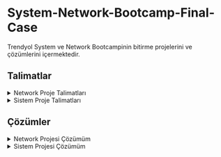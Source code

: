 # System-Network-Bootcamp-Final-Case

Trendyol System ve Network Bootcampinin bitirme projelerini ve çözümlerini içermektedir.

## Talimatlar

<details> <summary>Network Proje Talimatları </summary> 

# Network Proje Talimatları
3X Tekstil firması kuruluyor! 3X Firmasının Merkezi İstanbul’da, Kocaeli ve Sakarya’da Satış ofisleri, Bolu’da
üretim atölyesi bulunuyor.

Ofislerdeki kullanılacak network cihazlarının envanteri aşağıdaki gibidir;

## Topoloji Oluşturulması

### Merkez Ofis
-----------

3X Firmasının Merkez Ofisinde 1 Adet omurga switch kullanılacak.
Bu omurga switchte;

● Internet erişimi için Vlan100, 172.34.100.0/30 subneti kullanılacak.\
● Intranet erişimi için Vlan101, 172.34.101.0/30 subneti kullanılacak.\
● Misafir erişimi için Vlan99, 172.34.99.0/24 subneti kullanılacak.\
● Sunucu erişimi için Vlan80, 172.34.80.0/24 subneti kullanılacak.\
● Kullanıcı erişimi için Vlan50, 172.34.50.0/24 subneti kullanılacak.\
● Yönetici erişimi için Vlan34, 172.34.34.0/24 subneti kullanılacak.

Bu omurga switch’e bağlı 2 adet kenar switch kullanılacak.\
Kenar switch’lerden bir tanesinde 1 Server 1 Yönetici Bilgisayarı kullanılacak\
Diğer kenar switch’te bir Misafir Bilgisayarı ve bir adet Kullanıcı Bilgisayarı kullanılacak.


Omurga switch aynı zamanda intranet erişimi için aynı lokasyondaki Merkez Ofis Router’a bağlı. \
Bağlı olduğu arayüz ip’si **172.34.101.2/30** olmalı.

Omurga switch internet erişimi için aynı lokasyondaki Merkez Ofis Firewall’a bağlı.\
Bağlı olduğu arayüz ip’si **172.34.100.2/30** olmalı.

Merkez Ofis Router’a\
1 Adet ISP Router bağlı.\
Bağlı olduğu arayüz ip’si **12.0.0.2/30** olmalı.\
Bolu Atölye Router bağlı.\
Bağlı olduğu arayüz ip’si **25.0.0.1/30** olmalı.

Merkez Ofis Firewall’a\
1 Adet Internet Router bağlı.\
Bağlı olduğu arayüz ip’si **212.111.34.46/30** olmalı.

Internet erişimi için firewall’a bağlı olan Internet Router’a bir adet sunucu bağlı.\
Bağlı olduğu arayüz ip’si **8.8.8.1/24** olmalı.\
Bu router’a bir adet sunucu bağlı.\
Bağlı olduğu arayüz ip’si **8.8.8.8/24** olmalı.


### Bolu Atölye
-----------

Bolu atölyede Router’da kullanıcı erişimi için **172.10.0.0/24** subneti kullanılacak.\
Bolu Router’a bağlı bir adet kullanıcı bilgisayarı kullanılacak.\
Bağlı olduğu arayüz ip’si **172.10.0.2/24** olmalı.

Bolu Router Intranet ve Internet erişimi için Merkez Ofis Router’a bağlı\
Bağlı olduğu arayüz ip’si **25.0.0.2/30** olmalı.

### Kocaeli Ofis
-----------

Kocaeli Ofiste 1 adet router, 1 adet switch ve 1 Adet Kullanıcı bilgisayarı kullanılacak.\
Kocaeli Ofiste kullanıcı erişimi için Vlan50 **172.41.0.0/24** subneti kullanılacak.

Kocaeli Router Intranet ve Internet erişimi için ISP Router bağlı.\
Bağlı olduğu arayüz ip’si **13.0.0.2/30** olmalı.\
Kocaeli Router Kocaeli Switch’e bağlı\
Kocaeli Switch’e bir adet kullanıcı bilgisayarı bağlı.\
Kullanıcı bilgisayarının ip’si **172.41.0.2/24** olmalı.

### Sakarya Ofis
--------------------

Sakarya Ofiste 1 adet router, 1 adet switch ve 1 adet kullanıcı bilgisayarı kullanılacak.\
Sakarya Ofiste kullanıcı erişimi için Vlan50 **172.54.0.0/24** subneti kullanılacak.

Sakarya Router Intranet ve Internet erişimi için ISP Router’a bağlı\
Bağlı olduğu arayüz ip’si **14.0.0.2/30** olmalı.\
Sakarya Switch’e bir adet kullanıcı bilgisayarı bağlı.\
Kullanıcı bilgisayarının ip’si **172.54.0.2/24** olmalı

## Erişim Kuralları

### Merkez Ofis
------------------------

Merkez Ofis Omurgada;\
● Misafir Vlan’dan yalnızca Internet erişimi olmalı. Omurgada ACL yazılarak bu erişim sınırlandırılmalı.\
● Kullanıcı Vlan’dan her yere erişim olmalı.\
● Sunucu Vlan’dan her yere erişim olmalı.\
● Yönetici Vlan’dan her yere erişim olmalı.\
● Merkez Ofis Omurgada Internete doğru default route olmalı.\
● Merkez Ofis Omurgadan Intranet bölgesindeki Subnetlere default route olmalı.

Merkez Ofis Router - Bolu Router Arasında statik route olmalı.\
Merkez Ofis Router - ISP Router Arasında BGP yapılandırılmalı. Merkez Ofis Router’da statik routelar BGP içerisine redistribute edilmeli.

Merkez Ofis Firewall’da\
Default route Internet Router’a doğru yazılacak.\
3X Firmasının Local networklerin routeları Merkez Ofis Omurgaya doğru yazılacak\
Internet erişim trafiği Internet Router’a doğru NAT’lanacak.\
Internet Router\
3X Firmasının Local networklerin routeları Merkez Ofis Firewall’a doğru yazılacak

### Bolu Ofis
---------------
Bolu Ofis Router’da Merkez Ofis Router’a doğru default route olmalı.

### Kocaeli Ofis
--------------------
Kocaeli Ofis Router - ISP Router arasında OSPF yapılandırılmalı.\
Local networkler anons edilmeli.\
ISP Router’a doğru default route yazılmalı.

### Sakarya Ofis
-------------------
Kocaeli Ofis Router - ISP Router arasında single area OSPF yapılandırılmalı.\
Local networkler anons edilmeli.\
ISP Router’a doğru default route yazılmalı.

## Erişim Testleri

Merkez Ofis Kullanıcı Bilgisayarının Misafir Kullanıcı Bilgisayarı hariç tüm ip’lere ping erişimi olmalı\
Merkez Ofis Misafir Bilgisayarının Yalnızca 8.8.8 ip’sine ping erişimi olmalı diğer Bilgisayar ve Sunuculara
erişimi olmamalı

</details>

<details> <summary>Sistem Proje Talimatları </summary> 
  
  # Sistem Proje Talimatları
  
  1. Bir domain yapısı kurulmalı. (Domain Controller kurulacak)
  
  2. Domain Controller üzerinde Active Directory, File Server rolleri kurulmalı (tüm roller Domain Controller üzerinde kurulabilir, kaynağı olanlar Additional Domain Controller kurarak dağıtabilir rolleri)
  
  3. Active Directory üzerinde;\
     İstanbul, Ankara, İzmir olmak üzere üç farklı ilde konumlanacak şekilde; her bölgede satış, pazarlama ve IK departmanları olmalı.\
     İstanbul lokasyonunda bunlara ek IT, yönetim ve muhasebe olmalı.    
  
  4. Her ilde satış departmanında 100’er user olmalı.
  
  5. Her ilde diğer tüm departmanlarda 5’er kişi olmalı.
  
  6. Kullanıcı isimleri rastgele oluşturulmalı.
  
  7. File Server’da kullanılacak olan ek disk alanı toplamda 10 GB olacak şekilde RAID0 yapısında olmalı.Share edilecek ilgili klasörler RAID0 disk alanında bulunmalı.
  
  8. File Server’da her departmanın ortak klasörü ve ayrıca herkesin erişebildiği public bir klasör olmalı.\
    Her departman userları kendi klasöründe read & write yetkisi olmalı.\
    IT departmanındaki userlar tüm klasörlerde yetkili olmalı.
  
  9. File Server için oluşturulan disk Operating System katmanında yedekliliği sağlanmalı, tüm lokasyonlar ve departmanlar için yetkilendirmeleri yapılmalı.\
    Sadece IT departmanı “.exe” ve “.rar” dosyaları kopyalayabilmeli,\
    IK sadece ofis dosyaları kopyalayabilir,\
    Muhasebe departmanı müzik, video gibi dosyaları ekleyebilir,\
    Hiçbir departman “.exe” dosyalarını çalıştıramamalı.
  
  10. Active Directory’de “telnet client” kurulumu yapılarak , client pc’lerden birine 3389 (RDP) portuna telnet bağlantısı kurulmalı.
  
  </details>
  

## Çözümler

<details> <summary>Network Projesi Çözümüm </summary> 
  
  # Network Projesi Çözümüm
  
  ## Topoloji
	
   ![topology](https://user-images.githubusercontent.com/49712212/144723468-5b90c499-1aa0-40a2-b39c-ce220f462c2b.jpeg)

  
  [Network_topology.zip](https://github.com/Kubison/System-Network-Bootcamp-Final-Case/files/7654451/network.zip)

  
  
  ## Configler
  
  <details> <summary> Anaomurga Switch </summary>
      
      Building configuration...
      Current configuration : 2617 bytes
      !
      version 12.2(37)SE1
      no service timestamps log datetime msec
      no service timestamps debug datetime msec
      no service password-encryption
      !
      hostname Switch
      !
      !
      !
      !
      !
      !
      ip routing
      !
      !
      !
      !
      !
      !
      !
      !
      !
      !
      !
      !
      !
      !
      !
      spanning-tree mode pvst
      !
      !
      !
      !
      !
      !
      interface FastEthernet0/1
       switchport trunk allowed vlan 34,80
      !
      interface FastEthernet0/2
       switchport trunk allowed vlan 50,99
      !
      interface FastEthernet0/3
       no switchport
       ip address 172.34.100.1 255.255.255.252
       duplex auto
       speed auto
      !
      interface FastEthernet0/4
       no switchport
       ip address 172.34.101.1 255.255.255.252
       duplex auto
       speed auto
      !
      interface FastEthernet0/5
      !
      interface FastEthernet0/6
      !
      interface FastEthernet0/7
      !
      interface FastEthernet0/8
      !
      interface FastEthernet0/9
      !
      interface FastEthernet0/10
      !
      interface FastEthernet0/11
      !
      interface FastEthernet0/12
      !
      interface FastEthernet0/13
      !
      interface FastEthernet0/14
      !
      interface FastEthernet0/15
      !
      interface FastEthernet0/16
      !
      interface FastEthernet0/17
      !
      interface FastEthernet0/18
      !
      interface FastEthernet0/19
      !
      interface FastEthernet0/20
      !
      interface FastEthernet0/21
      !
      interface FastEthernet0/22
      !
      interface FastEthernet0/23
      !
      interface FastEthernet0/24
      !
      interface GigabitEthernet0/1
      !
      interface GigabitEthernet0/2
      !
      interface Vlan1
       no ip address
       shutdown
      !
      interface Vlan34
       mac-address 00e0.f7c8.dc01
       ip address 172.34.34.1 255.255.255.0
      !
      interface Vlan50
       mac-address 00e0.f7c8.dc02
       ip address 172.34.50.1 255.255.255.0
       ip access-group 102 in
      !
      interface Vlan80
       mac-address 00e0.f7c8.dc03
       ip address 172.34.80.1 255.255.255.0
      !
      interface Vlan99
       mac-address 00e0.f7c8.dc04
       ip address 172.34.99.1 255.255.255.0
       ip access-group 101 in
      !
      ip classless
      ip route 172.10.0.0 255.255.255.0 172.34.101.2 
      ip route 172.41.0.0 255.255.255.0 172.34.101.2 
      ip route 172.54.0.0 255.255.255.0 172.34.101.2 
      ip route 0.0.0.0 0.0.0.0 172.34.100.2 
      !
      ip flow-export version 9
      !
      !
      access-list 101 deny ip 172.34.99.0 0.0.0.255 172.34.34.0 0.0.0.255
      access-list 101 deny ip 172.34.99.0 0.0.0.255 172.34.80.0 0.0.0.255
      access-list 101 deny ip 172.34.99.0 0.0.0.255 172.34.50.0 0.0.0.255
      access-list 101 deny ip 172.34.99.0 0.0.0.255 172.34.101.0 0.0.0.3
      access-list 101 deny ip 172.34.99.0 0.0.0.255 172.41.0.0 0.0.0.255
      access-list 101 deny ip 172.34.99.0 0.0.0.255 172.54.0.0 0.0.0.255
      access-list 101 deny ip 172.34.99.0 0.0.0.255 172.10.0.0 0.0.0.255
      access-list 101 permit ip 172.34.99.0 0.0.0.255 any
      access-list 102 deny icmp 172.34.50.0 0.0.0.255 172.34.99.0 0.0.0.255
      access-list 102 permit icmp 172.34.50.0 0.0.0.255 any
      !
      no cdp run
      !
      !
      !
      !
      !
      !
      line con 0
      !
      line aux 0
      !
      line vty 0 4
       login
      !
      !
      !
      !
      end
    
  </details>
  
  <details> <summary> Merkez Router </summary>
      
      Building configuration...
      Current configuration : 1588 bytes
      !
      version 15.1
      no service timestamps log datetime msec
      no service timestamps debug datetime msec
      no service password-encryption
      !
      hostname Router
      !
      !
      !
      !
      !
      !
      !
      !
      no ip cef
      no ipv6 cef
      !
      !
      !
      !
      license udi pid CISCO2811/K9 sn FTX1017KH2G-
      !
      !
      !
      !
      !
      !
      !
      !
      !
      !
      !
      spanning-tree mode pvst
      !
      !
      !
      !
      !
      !
      interface FastEthernet0/0
       ip address 172.34.101.2 255.255.255.252
       duplex auto
       speed auto
      !
      interface FastEthernet0/1
       no ip address
       duplex auto
       speed auto
       shutdown
      !
      interface Serial0/0/0
       ip address 12.0.0.2 255.255.255.252
       clock rate 2000000
      !
      interface Serial0/0/1
       ip address 25.0.0.1 255.255.255.252
       clock rate 2000000
      !
      interface Vlan1
       no ip address
       shutdown
      !
      router bgp 100
       bgp log-neighbor-changes
       no synchronization
       neighbor 12.0.0.1 remote-as 200
       network 172.34.34.0 mask 255.255.255.0
       network 172.34.80.0 mask 255.255.255.0
       network 172.34.50.0 mask 255.255.255.0
       network 172.34.99.0 mask 255.255.255.0
       network 172.34.101.0 mask 255.255.255.252
       network 12.0.0.0 mask 255.255.255.252
       network 25.0.0.0 mask 255.255.255.252
       network 172.10.0.0 mask 255.255.255.0
       network 172.34.100.0 mask 255.255.255.252
      !
      ip classless
      ip route 172.10.0.0 255.255.255.0 25.0.0.2 
      ip route 172.34.34.0 255.255.255.0 172.34.101.1 
      ip route 172.34.80.0 255.255.255.0 172.34.101.1 
      ip route 172.34.50.0 255.255.255.0 172.34.101.1 
      ip route 172.34.99.0 255.255.255.0 172.34.101.1 
      ip route 172.34.100.0 255.255.255.252 172.34.101.1 
      ip route 0.0.0.0 0.0.0.0 172.34.101.1 
      !
      ip flow-export version 9
      !
      !
      !
      no cdp run
      !
      !
      !
      !
      !
      !
      line con 0
      !
      line aux 0
      !
      line vty 0 4
       login
      !
      !
      !
      end
  
  </details>
  
  <details> <summary> ISP Router </summary>
      
      Building configuration...
      Current configuration : 1358 bytes
      !
      version 15.1
      no service timestamps log datetime msec
      no service timestamps debug datetime msec
      no service password-encryption
      !
      hostname Router
      !
      !
      !
      !
      !
      !
      !
      !
      no ip cef
      no ipv6 cef
      !
      !
      !
      !
      license udi pid CISCO2811/K9 sn FTX1017ZGT4-
      !
      !
      !
      !
      !
      !
      !
      !
      !
      !
      !
      spanning-tree mode pvst
      !
      !
      !
      !
      !
      !
      interface FastEthernet0/0
       no ip address
       duplex auto
       speed auto
       shutdown
      !
      interface FastEthernet0/1
       no ip address
       duplex auto
       speed auto
       shutdown
      !
      interface Serial0/0/0
       ip address 12.0.0.1 255.255.255.252
      !
      interface Serial0/0/1
       ip address 13.0.0.1 255.255.255.252
       clock rate 2000000
      !
      interface Serial0/2/0
       ip address 14.0.0.1 255.255.255.252
      !
      interface Serial0/2/1
       no ip address
       clock rate 2000000
       shutdown
      !
      interface Vlan1
       no ip address
       shutdown
      !
      router ospf 1
       log-adjacency-changes
       network 13.0.0.0 0.0.0.3 area 0
       network 12.0.0.0 0.0.0.3 area 0
       network 14.0.0.0 0.0.0.255 area 0
      !
      router bgp 200
       bgp log-neighbor-changes
       no synchronization
       neighbor 12.0.0.2 remote-as 100
       network 12.0.0.0 mask 255.255.255.252
       network 13.0.0.0 mask 255.255.255.252
       network 14.0.0.0 mask 255.255.255.252
       network 172.41.0.0 mask 255.255.255.0
       network 172.54.0.0 mask 255.255.255.0
      !
      ip classless
      ip route 0.0.0.0 0.0.0.0 12.0.0.2 
      !
      ip flow-export version 9
      !
      !
      !
      no cdp run
      !
      !
      !
      !
      !
      !
      line con 0
      !
      line aux 0
      !
      line vty 0 4
       login
      !
      !
      !
      end
  
  </details>
  
  <details> <summary> Kocaeli Router </summary>
    
    Building configuration...
    Current configuration : 893 bytes
    !
    version 15.1
    no service timestamps log datetime msec
    no service timestamps debug datetime msec
    no service password-encryption
    !
    hostname Router
    !
    !
    !
    !
    !
    !
    !
    !
    no ip cef
    no ipv6 cef
    !
    !
    !
    !
    license udi pid CISCO2811/K9 sn FTX101797J4-
    !
    !
    !
    !
    !
    !
    !
    !
    !
    !
    !
    spanning-tree mode pvst
    !
    !
    !
    !
    !
    !
    interface FastEthernet0/0
     ip address 172.41.0.1 255.255.255.0
     duplex auto
     speed auto
    !
    interface FastEthernet0/1
     no ip address
     duplex auto
     speed auto
     shutdown
    !
    interface Serial0/0/0
     ip address 13.0.0.2 255.255.255.252
    !
    interface Serial0/0/1
     no ip address
     clock rate 2000000
     shutdown
    !
    interface Vlan1
     no ip address
     shutdown
    !
    router ospf 1
     log-adjacency-changes
     network 172.41.0.0 0.0.0.255 area 0
     network 13.0.0.0 0.0.0.3 area 0
    !
    ip classless
    ip route 0.0.0.0 0.0.0.0 13.0.0.1 
    !
    ip flow-export version 9
    !
    !
    !
    !
    !
    !
    !
    !
    line con 0
    !
    line aux 0
    !
    line vty 0 4
     login
    !
    !
    !
    end
  
  </details>
  
  <details> <summary> Sakarya Router </summary>
      
      Building configuration...
      Current configuration : 926 bytes
      !
      version 15.1
      no service timestamps log datetime msec
      no service timestamps debug datetime msec
      no service password-encryption
      !
      hostname Router
      !
      !
      !
      !
      !
      !
      !
      !
      no ip cef
      no ipv6 cef
      !
      !
      !
      !
      license udi pid CISCO2811/K9 sn FTX1017KDTA-
      !
      !
      !
      !
      !
      !
      !
      !
      !
      !
      !
      spanning-tree mode pvst
      !
      !
      !
      !
      !
      !
      interface FastEthernet0/0
       ip address 172.54.0.1 255.255.255.0
       duplex auto
       speed auto
      !
      interface FastEthernet0/1
       no ip address
       duplex auto
       speed auto
       shutdown
      !
      interface Serial0/0/0
       ip address 14.0.0.2 255.255.255.252
       clock rate 2000000
      !
      interface Serial0/0/1
       no ip address
       clock rate 2000000
       shutdown
      !
      interface Vlan1
       no ip address
       shutdown
      !
      router ospf 1
       log-adjacency-changes
       network 172.54.0.0 0.0.0.255 area 0
       network 14.0.0.0 0.0.0.3 area 0
      !
      ip classless
      ip route 0.0.0.0 0.0.0.0 14.0.0.1 
      !
      ip flow-export version 9
      !
      !
      !
      no cdp run
      !
      !
      !
      !
      !
      !
      line con 0
      !
      line aux 0
      !
      line vty 0 4
       login
      !
      !
      !
      end
    
  </details>
  
  <details> <summary> Bolu Atölye Router </summary>
      
      Building configuration...
      Current configuration : 797 bytes
      !
      version 15.1
      no service timestamps log datetime msec
      no service timestamps debug datetime msec
      no service password-encryption
      !
      hostname Router
      !
      !
      !
      !
      !
      !
      !
      !
      no ip cef
      no ipv6 cef
      !
      !
      !
      !
      license udi pid CISCO2811/K9 sn FTX10179Y35-
      !
      !
      !
      !
      !
      !
      !
      !
      !
      !
      !
      spanning-tree mode pvst
      !
      !
      !
      !
      !
      !
      interface FastEthernet0/0
       ip address 172.10.0.2 255.255.255.0
       duplex auto
       speed auto
      !
      interface FastEthernet0/1
       no ip address
       duplex auto
       speed auto
       shutdown
      !
      interface Serial0/0/0
       ip address 25.0.0.2 255.255.255.252
      !
      interface Serial0/0/1
       no ip address
       clock rate 2000000
       shutdown
      !
      interface Vlan1
       no ip address
       shutdown
      !
      ip classless
      ip route 0.0.0.0 0.0.0.0 25.0.0.1 
      !
      ip flow-export version 9
      !
      !
      !
      no cdp run
      !
      !
      !
      !
      !
      !
      line con 0
      !
      line aux 0
      !
      line vty 0 4
       login
      !
      !
      !
      end
    
  </details>
  
  <details> <summary> Merkez Ofis Firewall </summary>
      
      ASA Version 8.4(2)
      !
      hostname ciscoasa
      names
      !
      interface Ethernet0/0
      !
      interface Ethernet0/1
       switchport access vlan 2
      !
      interface Ethernet0/2
      !
      interface Ethernet0/3
      !
      interface Ethernet0/4
      !
      interface Ethernet0/5
      !
      interface Ethernet0/6
      !
      interface Ethernet0/7
      !
      interface Vlan1
       nameif inside
       security-level 100
       ip address 172.34.100.2 255.0.0.0
      !
      interface Vlan2
       nameif outside
       security-level 0
       ip address 212.111.34.46 255.255.255.252
      !
      object network inside-network
       subnet 172.0.0.0 255.0.0.0
      !
      route outside 0.0.0.0 0.0.0.0 212.111.34.45 1
      route inside 172.34.34.0 255.255.255.0 172.34.100.1 1
      route inside 172.34.80.0 255.255.255.0 172.34.100.1 1
      route inside 172.34.50.0 255.255.255.0 172.34.100.1 1
      route inside 172.34.99.0 255.255.255.0 172.34.100.1 1
      route inside 172.41.0.0 255.255.255.0 172.34.100.1 1
      route inside 172.54.0.0 255.255.255.0 172.34.100.1 1
      route inside 172.10.0.0 255.255.255.0 172.34.100.1 1
      !
      !
      !
      object network inside-network
       nat (inside,outside) dynamic interface
      !
      !
      !
      class-map TUM-TRAFIK
       match default-inspection-traffic
      !
      policy-map 3X
       class TUM-TRAFIK
        inspect icmp 
      !
      service-policy 3X global
      !
      telnet timeout 5
      ssh timeout 5
      !
      dhcpd auto_config outside
      !
      !
      !
      !
      !
      !
    
  </details>
    
      

</details>

 <details> <summary>Sistem Projesi Çözümüm </summary>
  
  ## Sistem Projesi Çözümüm
  
  Önceki Sistem ödevleri için Vmware Tools kurup ardından sysprep yapıp hazırladığım Windows 2019 sanal makinesinden DC-1 klonumu oluşturmaya başlıyorum.
    
  ![Resim 1](https://user-images.githubusercontent.com/49712212/144721267-ea40a307-906e-4b08-9eeb-b772864069e8.png)
  
  Clone sihirbazı bana makinenin hangi durumunu klonlamak istediğimi soruyor. Makinem sysprep yapılıp kapandığı için o anki durumunu klonlamak istediğimi belirtiyorum.
  
  ![Resim 2](https://user-images.githubusercontent.com/49712212/144721349-e8a7d49a-6797-40d9-ba9a-744a09b4e077.png)
  
  Kişisel bilgisayarımdaki SSD üzerinde çok fazla alana sahip olmadığımdan Linked Clone seçiyorum. Böylece clone yapılan makinenin vm dosyaları kullanılıyor ve fazladan disk kaynağı kullanılmıyor (Eğer full clone seçilirse dosyalar birebir kopyalanır).
    
  ![Resim 3](https://user-images.githubusercontent.com/49712212/144721417-def56b1f-24ff-4c2e-8e91-a75f8b51e255.png)
  
  Sanal makinenin ismini belirleyip, klasörünü oluşturuyorum.  
  
  ![Resim 4](https://user-images.githubusercontent.com/49712212/144721433-14acf499-9781-47a5-ad35-2aaa391d4e72.png)
  
  Makineyi çalıştırmamın ardından kurulum ekranları karşıma geliyor. Klavye seçimi, uygulama dil ayarları, lisans sözleşmesinin kabul edilmesi, parolanın oluşturulmasının ardından DC-1 sanal makinem kullanılabilir hale geliyor.  

  ![Resim 5](https://user-images.githubusercontent.com/49712212/144721471-083204fb-164a-4780-a276-a51ebf8b5eb9.png)

  ![Resim 6](https://user-images.githubusercontent.com/49712212/144721475-0c165a44-14d3-401f-9cda-4b4a3cc39302.png)

  ![Resim 7](https://user-images.githubusercontent.com/49712212/144721481-8f7dbea2-b00f-4f0e-8ddb-fd2faa91749f.png)

  ![Resim 8](https://user-images.githubusercontent.com/49712212/144721483-1e8e08b1-5c77-46d3-83df-f6b2ced5478b.png)

  Server Manager panelinden DC-1 makinemin adını değiştiriyorum.
  
  ![Resim 9](https://user-images.githubusercontent.com/49712212/144721520-ee4eb664-6d48-454e-a70d-bbfacb60ae16.png)
  
  Remote Desktop servisini açıyorum. 
  
  ![Resim 10](https://user-images.githubusercontent.com/49712212/144721532-5468bf96-d728-4350-b5c2-01e1b0eed7dd.png)
  
  Statik bir ip veriyorum. Bu sunucu aynı zamanda dns görevi de göreceğinden dns sunucuya da kendi ipsini yazıyorum.
  
  ![Resim 11](https://user-images.githubusercontent.com/49712212/144721552-e2e70cdf-d01b-4973-90a9-c0fcc636031d.png)
  
  Ipv6'yı kapatıyorum.
  
  ![Resim 12](https://user-images.githubusercontent.com/49712212/144721566-6e5f85a3-913a-494d-b8dc-08d12bbb6d77.png)
  
  IE enchanced Security'i kapatıyorum.  
  
  ![Resim 13](https://user-images.githubusercontent.com/49712212/144721585-5be14e66-f119-45d7-b4a0-2e43aba8cf79.png)
  
  Eğitmenimizin aksine Firewall'ı kapatmıyorum. Gerek duyulduğunda GPO ile firewall üzerine istenilen kural yazılabilir. Ardından Sanal makinenin isminin değişmesi için sunucuyu restart ediyorum. Ayarların başarılı olduğunu görüyorum.
  
  ![Resim 14](https://user-images.githubusercontent.com/49712212/144721610-fc4a60d0-af27-4619-af7e-a5140c5d2c4e.png)
  
  Dashboard üzerinden Add roles and features seçeneğine tıklıyorum.
  
  ![Resim 15](https://user-images.githubusercontent.com/49712212/144721623-1ae21d24-debc-4dd3-8b57-10524285e356.png)
  
  Rol bazlı bir yükleme yapacağımdan onu seçiyorum.
  
  ![Resim 16](https://user-images.githubusercontent.com/49712212/144721646-2ff65112-61d1-439d-b916-7fbc49758d1e.png)
  
  Mevcut sunucumu seçiyorum.
  
  ![Resim 17](https://user-images.githubusercontent.com/49712212/144721696-b8c6d3f3-8c4b-4e5d-ac45-5f2dc9a46f1f.png)
  
  Ad Ds rolünü seçiyorum. Bana bu rol için gerekli featureları sıralıyor, yüklemesine izin verip ilerliyorum.  
  
  ![Resim 18](https://user-images.githubusercontent.com/49712212/144721727-c80e791f-6892-454c-9cf9-16ea8b0c75d8.png)
  
  Gerekli featurelar zaten seçildiğinden bir şey seçmeden ilerliyorum.  
  
  ![Resim 19](https://user-images.githubusercontent.com/49712212/144721761-d0b68cb5-b47c-42aa-9b78-7855f8788956.png)
  
  Ad Ds rolü hakkında bilgi veren bir ekranla karşılaşıyorum. Dns rolünün eğer networkte yoksa bu makineye kurulması gerektiğinden bahsediyor.
  
  ![Resim 20](https://user-images.githubusercontent.com/49712212/144721782-19f46860-549b-49cd-940f-fb0b3ced1051.png)
  
  Son bir onay istiyor, kurulumu onaylıyorum.  
  
  ![Resim 21](https://user-images.githubusercontent.com/49712212/144721793-05d50785-a722-4f35-b057-69a4af4ce47c.png)
  
  Kurulumun ardından konfigürasyona başlıyorum. Yeni bir domain oluşturacağımdan "Add a new forest" seçeneğini seçiyorum. Domain ismini belirtiyorum.
  
  ![Resim 22](https://user-images.githubusercontent.com/49712212/144721808-318fc670-782b-4deb-b4fe-e078af84b5eb.png)
  
  Domain yapımda 2016 dışında DC kullanmayacağımdan forest ve domain funtional seviyelerini 2016 seçiyorum. Dns Server rolunu eklemesine izin veriyorum. Olası bir kurtarma anında kullanılacak DSRM parolamı oluşturuyorum.
  
  ![Resim 23](https://user-images.githubusercontent.com/49712212/144721838-8cd2216d-0105-4985-b9dc-57f36c6c08b2.png)
  
  Kurulu bir Dns yapısı olmadığından -yeni kurduğumdan- Dns Delegation yapmamıza izin vermiyor. İlerliyorum.  
  
  ![Resim 24](https://user-images.githubusercontent.com/49712212/144721883-395aec2c-80fe-4e06-a99d-35cdd574538e.png)
  
  Netbios ismimizi Trendyol olarak oluşturuyor. Değiştirmiyorum.  
  
  ![Resim 25](https://user-images.githubusercontent.com/49712212/144721909-01277912-fb97-4dbe-b10b-20e04cf34ffa.png)
  
  Active Directory yapısının kullanacağı klasörlerin pathlerini belirtiyor. Değiştirmiyorum.
  
  ![Resim 26](https://user-images.githubusercontent.com/49712212/144721932-51055915-59e7-45a8-bc19-b271bb88aab4.png)
  
  Özet şeklinde kurulum ayarlarını bana sunuyor. İlerliyorum.  
  
  ![Resim 27](https://user-images.githubusercontent.com/49712212/144721963-a45d0f88-74ae-4024-9872-577caafcddf7.png)
  
  Tüm gereksinimleri sağladığını söyleyen bir uyarıyla karşılaşıyorum. Kurulumu başlatıyorum.  
  
  ![Resim 28](https://user-images.githubusercontent.com/49712212/144721984-b78167f4-90c3-47c3-8b14-747b0c57b40d.png)
  
  Restartın ardından domain yapısına dahil olmuş şekilde sunucu açılıyor.
  
  ![Resim 29](https://user-images.githubusercontent.com/49712212/144722001-eef95861-df98-4fd1-ae06-3031abb21f17.png)
  
  Domain rolu kurulduktan sonra File Server rolü kurulumuna geçtim. File Server rolu kurulu olduğundan Resource Manager featureını seçip yüklüyorum.
  
  ![Resim 30](https://user-images.githubusercontent.com/49712212/144722034-4e713926-6c31-470e-ac2e-c43beb54373f.png)
  
  Sonrasında domain yapısında oluşturulacak Ou sayıca az olduğundan Gui üzerinden oluşturuyorum.  
  
  ![Resim 31](https://user-images.githubusercontent.com/49712212/144722055-37a2b31f-c22f-4727-9cb5-634c4d8bcd2d.png)

  Kullanıcıların oluşturulması için kullanıcı özelliklerinin yazdığı csv'ye ve powershell scriptlerine ihtiyacım olduğunu farkettim. Python ile rastgele türkçe isimler, parola oluşturan bir script yazdım. Sonrasında da scriptle oluşturduğum csv’yi Powershell scripti ile okuyup kullanıcıları oluşturdum.

```python
import trnames
import random 
import string


def generate_random_password():
	letters = string.ascii_letters + string.digits
	result_str = ''.join(random.choice(letters) for i in range (12))
	return result_str+'!Qa1'


file = open("users.csv","w")
file.write("firstname,lastname,username,password,email,ou\n")

def create_user(ou,number_of_employee,file):

	for i in range(number_of_employee):
		first_name = trnames.get_first_name()
		last_name = trnames.get_last_name()
		file.write(first_name)
		file.write(",")
		file.write(last_name)
		file.write(",")
		file.write((first_name+"."+last_name).lower())
		file.write(",")
		file.write(generate_random_password())
		file.write(",")
		file.write((first_name+"."+last_name+"@trendyol.com.tr").lower())
		file.write(",")
		file.write("\""+ou+"\"")
		file.write("\n")
	

## Ankara
create_user("OU=IK,OU=Ankara,OU=Trendyol,DC=trendyol,DC=local",5,file)
create_user("OU=Pazarlama,OU=Ankara,OU=Trendyol,DC=trendyol,DC=local",5,file)
create_user("OU=Satis,OU=Ankara,OU=Trendyol,DC=trendyol,DC=local",100,file)
## İzmir
create_user("OU=IK,OU=Izmir,OU=Trendyol,DC=trendyol,DC=local",5,file)
create_user("OU=Pazarlama,OU=Izmir,OU=Trendyol,DC=trendyol,DC=local",5,file)
create_user("OU=Satis,OU=Izmir,OU=Trendyol,DC=trendyol,DC=local",100,file)
## İstanbul
create_user("OU=IK,OU=Istanbul,OU=Trendyol,DC=trendyol,DC=local",5,file)
create_user("OU=Pazarlama,OU=Istanbul,OU=Trendyol,DC=trendyol,DC=local",5,file)
create_user("OU=Satis,OU=Istanbul,OU=Trendyol,DC=trendyol,DC=local",100,file)
create_user("OU=IT,OU=Istanbul,OU=Trendyol,DC=trendyol,DC=local",5,file)
create_user("OU=Muhasebe,OU=Istanbul,OU=Trendyol,DC=trendyol,DC=local",5,file)
create_user("OU=Yonetim,OU=Istanbul,OU=Trendyol,DC=trendyol,DC=local",5,file)


file.close()
  
```
Örnek csv dosyası
  
      firstname,lastname,username,password,email,ou
      Pelin,Oren,pelin.oren,TagYMfJO7lBu!Qa1,pelin.oren@trendyol.com.tr,"OU=IK,OU=Ankara,OU=Trendyol,DC=trendyol,DC=local"
      Fatma,Ceri,fatma.ceri,m2mUcTT9JsOP!Qa1,fatma.ceri@trendyol.com.tr,"OU=IK,OU=Ankara,OU=Trendyol,DC=trendyol,DC=local"
      Emre,Kocaaslan,emre.kocaaslan,Kgxp8mwNTm7H!Qa1,emre.kocaaslan@trendyol.com.tr,"OU=IK,OU=Ankara,OU=Trendyol,DC=trendyol,DC=local"
      Fatma,Kuzey,fatma.kuzey,cGn80c8q3nLN!Qa1,fatma.kuzey@trendyol.com.tr,"OU=IK,OU=Ankara,OU=Trendyol,DC=trendyol,DC=local"
      Gulsen,Kurak,gulsen.kurak,6yKoexkF3bSw!Qa1,gulsen.kurak@trendyol.com.tr,"OU=IK,OU=Ankara,OU=Trendyol,DC=trendyol,DC=local"
      Halil,Elik,halil.elik,Iuf7Ut0Ecdc9!Qa1,halil.elik@trendyol.com.tr,"OU=Pazarlama,OU=Ankara,OU=Trendyol,DC=trendyol,DC=local"
      Zeynep,Yasar,zeynep.yasar,SvG3NLXxxTlR!Qa1,zeynep.yasar@trendyol.com.tr,"OU=Pazarlama,OU=Ankara,OU=Trendyol,DC=trendyol,DC=local"
      Yasemin,Kirmizi,yasemin.kirmizi,qm9Y7UZ7Ouw3!Qa1,yasemin.kirmizi@trendyol.com.tr,"OU=Pazarlama,OU=Ankara,OU=Trendyol,DC=trendyol,DC=local"
      Bekir,Guven,bekir.guven,LCWFNBYODeQs!Qa1,bekir.guven@trendyol.com.tr,"OU=Pazarlama,OU=Ankara,OU=Trendyol,DC=trendyol,DC=local"
      Serife,Ezeroglu,serife.ezeroglu,5sFCMos2Kgfi!Qa1,serife.ezeroglu@trendyol.com.tr,"OU=Pazarlama,OU=Ankara,OU=Trendyol,DC=trendyol,DC=local"
      Salih,Karadeniz,salih.karadeniz,tboXDJRLg2BU!Qa1,salih.karadeniz@trendyol.com.tr,"OU=Satis,OU=Ankara,OU=Trendyol,DC=trendyol,DC=local"
      Nergiz,Gungor,nergiz.gungor,AUIPRSUqhp2q!Qa1,nergiz.gungor@trendyol.com.tr,"OU=Satis,OU=Ankara,OU=Trendyol,DC=trendyol,DC=local"
      Serap,Yel,serap.yel,O5IvT6z9Rbel!Qa1,serap.yel@trendyol.com.tr,"OU=Satis,OU=Ankara,OU=Trendyol,DC=trendyol,DC=local"

  
```powershell
  
  #Csv'den dosyayı al
$Users = Import-csv C:\users.csv

foreach ($User in $Users)
{
	#Her satırda kullanıcı bilgisini al
		
	$Username = $User.username
	$Password = $User.password
	$Firstname = $User.firstname
	$Lastname = $User.lastname
	$OU = $User.ou 
  $email=$User.email
	
	#kullanıcıyı oluştur
	New-ADUser `
	-SamAccountName $Username `
	-UserPrincipalName "$Username@trendyol.local" `
	-Name "$Firstname $Lastname" `
	-GivenName $Firstname `
	-Surname $Lastname `
	-Enabled $True `
	-DisplayName "$Lastname, $Firstname" `
	-Path $OU `
	-EmailAddress $email `
	-AccountPassword (convertto-securestring $Password -AsPlainText -Force) -ChangePasswordAtLogon $True
            
	
}

```

  ![Resim 35](https://user-images.githubusercontent.com/49712212/144722317-0e5eb183-ce9d-4e90-8186-ccb1c94e9461.png)

  Ardından 5gb-5gb olacak şekilde iki disk ekledim.
  
  ![Resim 36](https://user-images.githubusercontent.com/49712212/144722348-dab00e01-3dce-4128-a89f-2816e517f1df.png)
  
  Disk Management kısmına gittim, iki diski initalize ettim. Ardından Raid 0 için New Striped Volume seçeneğini seçtim.
  
  ![Resim 37](https://user-images.githubusercontent.com/49712212/144722363-c8169f6e-8d3b-4e5b-b1a2-0240452f2352.png)
  
  Eklediğim iki diski de seçtim.
  
  ![Resim 38](https://user-images.githubusercontent.com/49712212/144722370-74934bce-bd17-458c-a897-a1857780d3f2.png)
  
  Kontrolun ardından Raid 0 olarak diskin eklendiğini gördüm. 
  
  ![Resim 39](https://user-images.githubusercontent.com/49712212/144722380-495063b8-4f1b-4703-aea1-645f14a59bcb.png)
  
  Security Groupların oluşturulması ve ilgili OU'daki kullanıcıların eklenmesi için Powershell scriptleri kullandım.

```powershell

$group_il = 'Istanbul','Izmir','Ankara'
$group_departman = 'Satis','Pazarlama','IK'
$group_merkez = 'Yonetim','Muhasebe','IT','Satis','Pazarlama','Ik'

foreach($il in $group_il)
{
    
 if ($il -eq 'Istanbul') {
    foreach($departman in $group_merkez){
        New-ADGroup ` ${il}_$departman -Path "OU=$departman,OU=$il,OU=Trendyol,DC=trendyol,dc=local" -GroupCategory Security -GroupScope Global -PassThru –Verbose `
        
        Get-ADUser ` -SearchBase "OU=$departman,OU=$il,OU=Trendyol,DC=trendyol,DC=local" -Filter * | ForEach-Object {Add-ADGroupMember ` -Identity ${il}_$departman -Members $_ ` } `
    }
}
else{
    foreach($departman in $group_departman){
        New-ADGroup ` ${il}_$departman -Path "OU=$departman,OU=$il,OU=Trendyol,DC=trendyol,dc=local" -GroupCategory Security -GroupScope Global -PassThru –Verbose `
        
        Get-ADUser ` -SearchBase "OU=$departman,OU=$il,OU=Trendyol,DC=trendyol,DC=local" -Filter * | ForEach-Object {Add-ADGroupMember ` -Identity ${il}_$departman -Members $_ ` } `
    }
}

}
```
  
  Klasörlerin paylaştırılması ve doğru yetkilendirmenin yapılması için Powershell scriptleri kullandım.
  
  
```powershell
  
$folder_il = 'Istanbul','Izmir','Ankara'
$folder_departman = 'Satis','Pazarlama','IK'
$folder_merkez = 'Yonetim','Muhasebe','IT','Satis','Pazarlama','IK'

New-Item   ` "E:\Public" -itemtype directory `

New-SMBShare ` -Name "Public" –Path "E:\Public" –FullAccess "TRENDYOL\Domain Admins" -ChangeAccess "TRENDYOL\Domain Users"   `

foreach($il in $folder_il)
{
    New-Item   ` "E:\$il" -itemtype directory `  


if ($il -eq 'Istanbul') {
    foreach($departman in $folder_merkez){

        New-Item   ` "E:\$il\$departman" -itemtype directory `     
      
        New-SMBShare ` -Name "${il}_$departman" –Path "E:\$il\$departman" –FullAccess "TRENDYOL\Domain Admins", "Trendyol\Istanbul_IT" -ChangeAccess "TRENDYOL\${il}_$departman"  -verbose  `     

        
        
    }
}
else{
    foreach($departman in $folder_departman){

        New-Item   ` "E:\$il\$departman" -itemtype directory `

        New-SMBShare ` -Name ${il}_$departman –Path "E:\$il\$departman" –FullAccess "TRENDYOL\Domain Admins", "TRENDYOL\Istanbul_IT" -ChangeAccess "TRENDYOL\${il}_$departman"   `     
        
    }
}

}

```
  Kontrolümün ardından problemsiz şekilde klasörlerin oluşturulup atamaların yapıldığını gördüm.
  
  ![Resim 42](https://user-images.githubusercontent.com/49712212/144722483-1667e1dd-5337-40dc-ac87-cba05edc200e.png)
  
  ![Resim 43](https://user-images.githubusercontent.com/49712212/144722496-56a1e72d-09df-4f16-8671-a70cc55ee102.png)
  
  Yedekliliğin sağlanması için bir bat dosyası oluşturup günlük çalışacak şekilde Task Scheduler'a ekledim.
  
  ![Resim 44](https://user-images.githubusercontent.com/49712212/144722517-44565e33-fe20-4e61-96f7-cd0d8149a64f.png)
  
  ![Resim 45](https://user-images.githubusercontent.com/49712212/144722528-a3c4fa6f-0ce8-4106-acbe-6bbdfbac2ba9.png)
  
  ![Resim 46](https://user-images.githubusercontent.com/49712212/144722534-9dd3084c-f773-4dbb-b2fb-1147260c1dbc.png)  

  ![Resim 47](https://user-images.githubusercontent.com/49712212/144722554-75560c6a-54b2-44b3-9115-503b6b925e6b.png)
  
  ![Resim 48](https://user-images.githubusercontent.com/49712212/144722567-a8cfbb4e-da5e-4308-a0af-254c07ec4bc9.png)  
  
  ![Resim 49](https://user-images.githubusercontent.com/49712212/144722580-1e5bbb4c-ae1b-45c2-9787-83d2775c83ff.png)

  Ekledikten sonra bir kere çalıştırıp dosyaların kopyalandığını doğruladım.
  
  ![Resim 50](https://user-images.githubusercontent.com/49712212/144722629-35d42b9f-077b-4ddf-98b7-8eaf42b24aa8.png)
  
  Resource Manager kısmına geçip yetkilendirmeleri yapmaya başladım. Öncelikle tüm dosya türlerini blokladım. Ardından istenildiği şekilde exceptionlar yazdım. 
  
  ![Resim 51](https://user-images.githubusercontent.com/49712212/144722659-86160bb8-e3d5-476a-97d2-1b2bd2836225.png)
  
  ![Resim 52](https://user-images.githubusercontent.com/49712212/144722672-2e2d6029-7221-4512-8133-9506ca6a5f59.png)
  
  Telnet Client kurulumu için Add Roles And Features kısmından gerekli feature'ı ekledim.
  
  ![Resim 53](https://user-images.githubusercontent.com/49712212/144722689-7388bbea-55dd-4f7e-9e63-72429be2f704.png)
  
  Telnet kurulduktan sonra elimdeki temiz vmden bir klon daha oluşturdum. Aynı gateway ve ip bloğundan statik ip verdim. Sonrasında Firewall üzerinden Rdp'ye izin verip servislerden de Rdp'yi enable ettim.  
  
  ![Resim 54](https://user-images.githubusercontent.com/49712212/144722715-4bc065d4-09cc-4078-89a6-2c9519d30206.png)  

  ![Resim 55](https://user-images.githubusercontent.com/49712212/144722721-8c1f1705-6180-4077-82ec-358d5c556462.png)
  
  ![Resim 56](https://user-images.githubusercontent.com/49712212/144722728-e91a7596-0670-46f0-acc0-66707e745ce2.png)
  
  ![Resim 57](https://user-images.githubusercontent.com/49712212/144722741-91b6df2a-6878-44a8-9c95-2936c0f71d9f.png)
  
  Sunucuma geçip telnet komutunu parametreleri ile çalıştırdım ve başarılı olduğunu gördüm.
  
  ![Resim 58](https://user-images.githubusercontent.com/49712212/144722755-fdd32770-9a34-4ab8-af25-aac8d90c32a6.png)
  
  ![Resim 59](https://user-images.githubusercontent.com/49712212/144722766-68a3ba35-f236-4289-a89c-f33f3e265b9a.png)



  
  </details>
